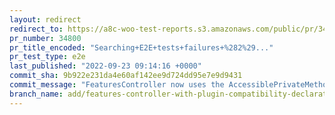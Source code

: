 ```yaml
---
layout: redirect
redirect_to: https://a8c-woo-test-reports.s3.amazonaws.com/public/pr/34800/e2e/index.html
pr_number: 34800
pr_title_encoded: "Searching+E2E+tests+failures+%282%29..."
pr_test_type: e2e
last_published: "2022-09-23 09:14:16 +0000"
commit_sha: 9b922e231da4e60af142ee9d724dd95e7e9d9431
commit_message: "FeaturesController now uses the AccessiblePrivateMethods trait"
branch_name: add/features-controller-with-plugin-compatibility-declaration-investigate-e2e-failures
---
```

